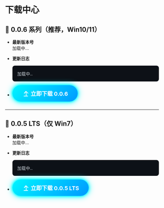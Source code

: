 # 下载中心

<style>
@keyframes neon{0%{box-shadow:0 0 5px #0ff,0 0 10px #0ff,0 0 20px #0ff}50%{box-shadow:0 0 10px #0ff,0 0 20px #0ff,0 0 40px #0ff}100%{box-shadow:0 0 5px #0ff,0 0 10px #0ff,0 0 20px #0ff}}
.btn-dl{display:inline-flex;align-items:center;gap:8px;margin:12px 0;padding:14px 32px;font-size:18px;font-weight:700;color:#fff;background:linear-gradient(135deg,#00f5ff 0%,#0099ff 100%);border:none;border-radius:50px;text-decoration:none;animation:neon 2s infinite;transition:transform .3s}
.btn-dl:hover{transform:scale(1.05)}
.log-box{background:#0d1117;color:#c9d1d9;padding:16px;border-radius:8px;white-space:pre-wrap;font-family:Consolas,Monaco,"Courier New",monospace;max-height:300px;overflow-y:auto}
</style>

## 🚀 0.0.6 系列（推荐，Win10/11）

- **最新版本号**  
  <span id="v-006">加载中…</span>

- **更新日志**  
  <div class="log-box" id="log-006">加载中…</div>

- <a class="btn-dl" href="https://gitee.com/linfon18/minecraft-connect-tool-api/raw/master/006/Latest.exe">
    <svg width="20" height="20" fill="currentColor"><path d="M5 20h14v-2H5v2zm7-18L5.5 9.5 7 11l5-5v14h2V6l5 5 1.5-1.5L12 2z"/></svg>
    立即下载 0.0.6
  </a>

---

## 🔧 0.0.5 LTS（仅 Win7）

- **最新版本号**  
  <span id="v-005">加载中…</span>

- **更新日志**  
  <div class="log-box" id="log-005">加载中…</div>

- <a class="btn-dl" href="https://gitee.com/linfon18/minecraft-connect-tool-api/raw/master/005/Latest.exe">
    <svg width="20" height="20" fill="currentColor"><path d="M5 20h14v-2H5v2zm7-18L5.5 9.5 7 11l5-5v14h2V6l5 5 1.5-1.5L12 2z"/></svg>
    立即下载 0.0.5 LTS
  </a>

<!-- 浏览器端脚本：JSONP 拉取纯文本 -->
<script>
(function () {
  function loadText (url, id) {
    var cb = 'cb_' + Math.random().toString(36).slice(2)
    var script = document.createElement('script')
    script.src = url + '?callback=' + cb
    window[cb] = function (txt) {
      document.getElementById(id).textContent = txt.trim()
      delete window[cb]
      script.remove()
    }
    script.onerror = function () {
      document.getElementById(id).textContent = '获取失败，请稍后刷新重试。'
      script.remove()
    }
    document.head.appendChild(script)
  }

  loadText('https://gitee.com/linfon18/minecraft-connect-tool-api/raw/master/version006.txt',  'v-006')
  loadText('https://gitee.com/linfon18/minecraft-connect-tool-api/raw/master/updatelog6',      'log-006')
  loadText('https://gitee.com/linfon18/minecraft-connect-tool-api/raw/master/005/version005',  'v-005')
  loadText('https://gitee.com/linfon18/minecraft-connect-tool-api/raw/master/005/005Updatelog','log-005')
})()
</script>
